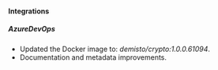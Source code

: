 
#### Integrations

##### AzureDevOps
- Updated the Docker image to: *demisto/crypto:1.0.0.61094*.
- Documentation and metadata improvements.

